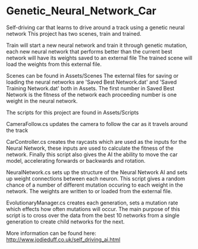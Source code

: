 # Genetic_Neural_Network_Car
Self-driving car that learns to drive around a track using a genetic neural network
This project has two scenes, train and trained.

Train will start a new neural network and train it through genetic mutation, each new neural network
that performs better than the current best network will have its weights saved to an external file
The trained scene will load the weights from this external file.

Scenes can be found in Assets/Scenes
The external files for saving or loading the neural networks are 'Saved Best Network.dat' and
'Saved Training Network.dat' both in Assets. The first number in Saved Best Network is the fitness of the network
each proceeding number is one weight in the neural network.

The scripts for this project are found in Assets/Scripts

CameraFollow.cs updates the camera to follow the car as it travels around the track

CarController.cs creates the raycasts which are used as the inputs for the Neural Network, these
inputs are used to calculate the fitness of the network. Finally this script also gives the AI the ability
to move the car model, accelerating forwards or backwards and rotation.

NeuralNetwork.cs sets up the structure of the Neural Network AI and sets up weight connections between 
each neuron. This script gives a random chance of a number of different mutation occuring to each
weight in the network. The weights are written to or loaded from the external file.

EvolutionaryManager.cs creates each generation, sets a mutation rate which effects how often mutations
will occur. The main purpose of this script is to cross over the data from the best 10 networks from
a single generation to create child networks for the next. 

More information can be found here: http://www.jodieduff.co.uk/self_driving_ai.html


